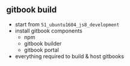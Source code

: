 ## gitbook build

- start from ```51_ubuntu1604_js8_development```
- install gitbook components
    - npm
    - gitbook builder
    - gitbook portal
- everything required to build & host gitbooks 

